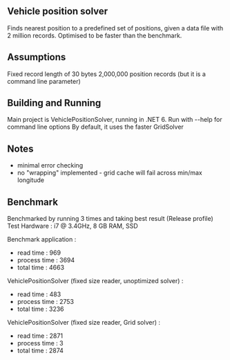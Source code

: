 Vehicle position solver
-----------------------
Finds nearest position to a predefined set of positions, given a data file with 
2 million records. Optimised to be faster than the benchmark.

Assumptions
---------------------
Fixed record length of 30 bytes
2,000,000 position records (but it is a command line parameter)

Building and Running
--------------------
Main project is VehiclePositionSolver, running in .NET 6. 
Run with --help for command line options
By default, it uses the faster GridSolver
 
Notes
----------
- minimal error checking
- no "wrapping" implemented - grid cache will fail across min/max longitude 

Benchmark
----------------------------------------------
Benchmarked by running 3 times and taking best result (Release profile)
Test Hardware : i7 @ 3.4GHz, 8 GB RAM, SSD

Benchmark application :
- read time : 969
- process time : 3694
- total time : 4663

VehiclePositionSolver (fixed size reader, unoptimized solver) :
- read time : 483
- process time : 2753
- total time : 3236

VehiclePositionSolver (fixed size reader, Grid solver) :
- read time : 2871
- process time : 3
- total time : 2874







 





